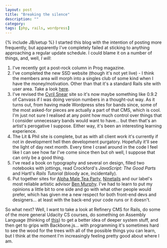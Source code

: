 ```yaml
---
layout: post
title: "Breaking the silence"
description: ""
category: 
tags: [php, rails, wordpress]
---
```

{% include JB/setup %}
I started this blog with the intention of posting more frequently, but apparently I've completely failed at sticking to anything approaching a regular update schedule. I could blame it on a number of things, and, well, _I will_:

1. I've recently got a post-rock column in Prog magazine.
2. I've completed the new SSD website (though it's not yet live) - I think the members area will morph into a singles club of some kind when I have the money/motivation. Other than that it's a standard Rails site with user area. Take a look [here](http://ssd-dev.herokuapp.com).
3. I've revised the [Cyril Snear](http://www.cyrilsnear.com) site so it's now maybe something like 0.9.2 of Canvass if I was doing version numbers in a thought-out way. As it turns out, from having made Wordpress sites for bands since, some of the most asked-for pieces are actually a part of that CMS, which is cool. I'm just not sure I realised at any point how much control over things that I consider unnecessary bands would want to have... but then that's an artist's perogative I suppose. Either way, it's been an interesting learning experience. 
4. The Lit & Phil site is complete, but as with all client work it's currently if not in development hell then development purgatory. Hopefully it'll see the light of day next month. Every time I crawl around in the code I feel like I can see how far I've come since then but oh well, I suppose that can only be a good thing. 
5. I've read a book on typography and several on design, filled two notebooks with jottings, read Crockford's _JavaScript: The Good Parts_ and Hartl's _Rails Tutorial_ (bloody ace, incidentally).
6. Put together sites for [Alpha Male Tea Party](http://www.alphamaleteaparty.com), [Ninetails](http://www.ninetailsband.co.uk) and our label's most reliable artistic advisor [Ben Murphy](http://www.benjaminmurphy.info/). I've had to learn to put my opinions a little bit to one side and go with what other people would prefer, which has given me a new respect for both front-end devs and designers... at least with the back-end your code runs or it doesn't. 

So what next? Well, I want to take a look at Refinery CMS for Rails, do some of the more general Udacity CS courses, do something on Assembly Language (thinking of [this](http://programminggroundup.blogspot.co.uk/2007/01/chapter-1-introduction.html)) to get a better idea of deeper system stuff, and then get to grips with Backbone.js... with programming it's sometimes hard to see the wood for the trees with all of the possible things you can learn, but I think at the moment I'm increasingly feeling pretty good about where I am. 